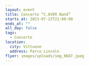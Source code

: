```yaml
---
layout: event
title: Concerto “C.OVER Band”
starts_at: 2023-07-22T21:00:00
ends_at: ""
all_day: false
tags:
  - Concerto
location:
  city: Vittuone
  address: Parco Lincoln
flyer: images/uploads/img_0687.jpeg
---
```

